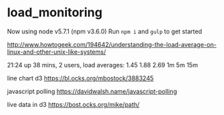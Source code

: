 # load_monitoring


Now using node v5.7.1 (npm v3.6.0)
Run `npm i` and `gulp` to get started

http://www.howtogeek.com/194642/understanding-the-load-average-on-linux-and-other-unix-like-systems/

21:24  up 38 mins, 2 users, load averages: 1.45 1.88 2.69
1m 5m 15m

line chart d3
https://bl.ocks.org/mbostock/3883245

javascript polling
https://davidwalsh.name/javascript-polling


live data in d3
https://bost.ocks.org/mike/path/
